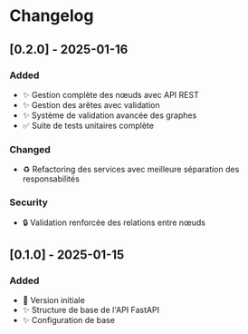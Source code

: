 # Changelog

## [0.2.0] - 2025-01-16

### Added
- ✨ Gestion complète des nœuds avec API REST
- ✨ Gestion des arêtes avec validation
- ✨ Système de validation avancée des graphes
- ✅ Suite de tests unitaires complète

### Changed
- ♻️ Refactoring des services avec meilleure séparation des responsabilités

### Security
- 🔒 Validation renforcée des relations entre nœuds

## [0.1.0] - 2025-01-15

### Added
- 🎉 Version initiale
- ✨ Structure de base de l'API FastAPI
- ✨ Configuration de base
